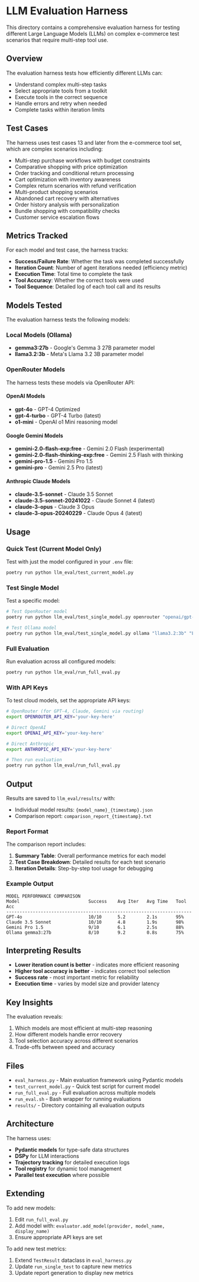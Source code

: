# LLM Evaluation Harness

This directory contains a comprehensive evaluation harness for testing different Large Language Models (LLMs) on complex e-commerce test scenarios that require multi-step tool use.

## Overview

The evaluation harness tests how efficiently different LLMs can:
- Understand complex multi-step tasks
- Select appropriate tools from a toolkit
- Execute tools in the correct sequence
- Handle errors and retry when needed
- Complete tasks within iteration limits

## Test Cases

The harness uses test cases 13 and later from the e-commerce tool set, which are complex scenarios including:
- Multi-step purchase workflows with budget constraints
- Comparative shopping with price optimization
- Order tracking and conditional return processing
- Cart optimization with inventory awareness
- Complex return scenarios with refund verification
- Multi-product shopping scenarios
- Abandoned cart recovery with alternatives
- Order history analysis with personalization
- Bundle shopping with compatibility checks
- Customer service escalation flows

## Metrics Tracked

For each model and test case, the harness tracks:
- **Success/Failure Rate**: Whether the task was completed successfully
- **Iteration Count**: Number of agent iterations needed (efficiency metric)
- **Execution Time**: Total time to complete the task
- **Tool Accuracy**: Whether the correct tools were used
- **Tool Sequence**: Detailed log of each tool call and its results

## Models Tested

The evaluation harness tests the following models:

### Local Models (Ollama)
- **gemma3:27b** - Google's Gemma 3 27B parameter model
- **llama3.2:3b** - Meta's Llama 3.2 3B parameter model

### OpenRouter Models
The harness tests these models via OpenRouter API:

#### OpenAI Models
- **gpt-4o** - GPT-4 Optimized
- **gpt-4-turbo** - GPT-4 Turbo (latest)
- **o1-mini** - OpenAI o1 Mini reasoning model

#### Google Gemini Models
- **gemini-2.0-flash-exp:free** - Gemini 2.0 Flash (experimental)
- **gemini-2.0-flash-thinking-exp:free** - Gemini 2.5 Flash with thinking
- **gemini-pro-1.5** - Gemini Pro 1.5
- **gemini-pro** - Gemini 2.5 Pro (latest)

#### Anthropic Claude Models
- **claude-3.5-sonnet** - Claude 3.5 Sonnet
- **claude-3.5-sonnet-20241022** - Claude Sonnet 4 (latest)
- **claude-3-opus** - Claude 3 Opus
- **claude-3-opus-20240229** - Claude Opus 4 (latest)

## Usage

### Quick Test (Current Model Only)
Test with just the model configured in your `.env` file:
```bash
poetry run python llm_eval/test_current_model.py
```

### Test Single Model
Test a specific model:
```bash
# Test OpenRouter model
poetry run python llm_eval/test_single_model.py openrouter "openai/gpt-4o" "GPT-4o"

# Test Ollama model
poetry run python llm_eval/test_single_model.py ollama "llama3.2:3b" "Llama 3.2"
```

### Full Evaluation
Run evaluation across all configured models:
```bash
poetry run python llm_eval/run_full_eval.py
```

### With API Keys
To test cloud models, set the appropriate API keys:
```bash
# OpenRouter (for GPT-4, Claude, Gemini via routing)
export OPENROUTER_API_KEY='your-key-here'

# Direct OpenAI
export OPENAI_API_KEY='your-key-here'

# Direct Anthropic
export ANTHROPIC_API_KEY='your-key-here'

# Then run evaluation
poetry run python llm_eval/run_full_eval.py
```

## Output

Results are saved to `llm_eval/results/` with:
- Individual model results: `{model_name}_{timestamp}.json`
- Comparison report: `comparison_report_{timestamp}.txt`

### Report Format

The comparison report includes:
1. **Summary Table**: Overall performance metrics for each model
2. **Test Case Breakdown**: Detailed results for each test scenario
3. **Iteration Details**: Step-by-step tool usage for debugging

### Example Output
```
MODEL PERFORMANCE COMPARISON
Model                          Success    Avg Iter   Avg Time   Tool Acc  
----------------------------------------------------------------------
GPT-4o                         10/10      5.2        2.1s       95%       
Claude 3.5 Sonnet              10/10      4.8        1.9s       98%       
Gemini Pro 1.5                 9/10       6.1        2.5s       88%       
Ollama gemma3:27b              8/10       9.2        0.8s       75%       
```

## Interpreting Results

- **Lower iteration count is better** - indicates more efficient reasoning
- **Higher tool accuracy is better** - indicates correct tool selection
- **Success rate** - most important metric for reliability
- **Execution time** - varies by model size and provider latency

## Key Insights

The evaluation reveals:
1. Which models are most efficient at multi-step reasoning
2. How different models handle error recovery
3. Tool selection accuracy across different scenarios
4. Trade-offs between speed and accuracy

## Files

- `eval_harness.py` - Main evaluation framework using Pydantic models
- `test_current_model.py` - Quick test script for current model
- `run_full_eval.py` - Full evaluation across multiple models
- `run_eval.sh` - Bash wrapper for running evaluations
- `results/` - Directory containing all evaluation outputs

## Architecture

The harness uses:
- **Pydantic models** for type-safe data structures
- **DSPy** for LLM interactions
- **Trajectory tracking** for detailed execution logs
- **Tool registry** for dynamic tool management
- **Parallel test execution** where possible

## Extending

To add new models:
1. Edit `run_full_eval.py`
2. Add model with: `evaluator.add_model(provider, model_name, display_name)`
3. Ensure appropriate API keys are set

To add new test metrics:
1. Extend `TestResult` dataclass in `eval_harness.py`
2. Update `run_single_test` to capture new metrics
3. Update report generation to display new metrics